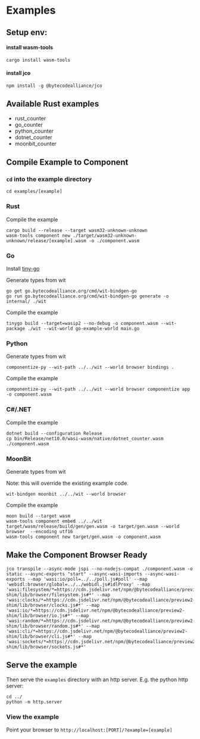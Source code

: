 # Examples

## Setup env:

#### install wasm-tools
```shell
cargo install wasm-tools
```

#### install jco
```shell
npm install -g @bytecodealliance/jco
```

## Available Rust examples
- rust_counter
- go_counter
- python_counter
- dotnet_counter
- moonbit_counter


## Compile Example to Component

### `cd` into the example directory
```shell
cd examples/[example]
```

### Rust
Compile the example
```shell
cargo build --release --target wasm32-unknown-unknown
wasm-tools component new ./target/wasm32-unknown-unknown/release/[example].wasm -o ./component.wasm
```

### Go

Install [tiny-go](https://tinygo.org/)

Generate types from wit
```shell
go get go.bytecodealliance.org/cmd/wit-bindgen-go
go run go.bytecodealliance.org/cmd/wit-bindgen-go generate -o internal/ ./wit
```

Compile the example
<!-- TODO: enable once we remove the go-specific world ```shell
tinygo build --target=wasip2 --no-debug -o component.wasm --wit-package ./wit --wit-world browser main.go
``` -->
```shell
tinygo build --target=wasip2 --no-debug -o component.wasm --wit-package ./wit --wit-world go-example-world main.go
```

### Python
Generate types from wit
```shell
componentize-py --wit-path ../../wit --world browser bindings .
```

Compile the example
```shell
componentize-py --wit-path ../../wit --world browser componentize app -o component.wasm
```

### C#/.NET
Compile the example
```shell
dotnet build --configuration Release
cp bin/Release/net10.0/wasi-wasm/native/dotnet_counter.wasm ./component.wasm
```

### MoonBit
Generate types from wit

Note: this will override the existing example code.
```shell
wit-bindgen moonbit ../../wit --world browser
```

Compile the example
```shell
moon build --target wasm
wasm-tools component embed ../../wit target/wasm/release/build/gen/gen.wasm -o target/gen.wasm --world browser  --encoding utf16
wasm-tools component new target/gen.wasm -o component.wasm
```

## Make the Component Browser Ready
<!-- TODO: remove `--map` for pollable and webidl once jco has working built in pollable and webidl support. -->
```shell
jco transpile --async-mode jspi --no-nodejs-compat ./component.wasm -o static --async-exports "start" --async-wasi-imports --async-wasi-exports --map 'wasi:io/poll=../../poll.js#poll' --map 'webidl:browser/global=../../webidl.js#idlProxy' --map 'wasi:filesystem/*=https://cdn.jsdelivr.net/npm/@bytecodealliance/preview2-shim/lib/browser/filesystem.js#*' --map 'wasi:clocks/*=https://cdn.jsdelivr.net/npm/@bytecodealliance/preview2-shim/lib/browser/clocks.js#*' --map 'wasi:io/*=https://cdn.jsdelivr.net/npm/@bytecodealliance/preview2-shim/lib/browser/io.js#*' --map 'wasi:random/*=https://cdn.jsdelivr.net/npm/@bytecodealliance/preview2-shim/lib/browser/random.js#*' --map 'wasi:cli/*=https://cdn.jsdelivr.net/npm/@bytecodealliance/preview2-shim/lib/browser/cli.js#*' --map 'wasi:sockets/*=https://cdn.jsdelivr.net/npm/@bytecodealliance/preview2-shim/lib/browser/sockets.js#*'
```

## Serve the example
Then serve the `examples` directory with an http server.
E.g. the python http server:
```shell
cd ../
python -m http.server
```

### View the example
Point your browser to `http://localhost:[PORT]/?example=[example]`
